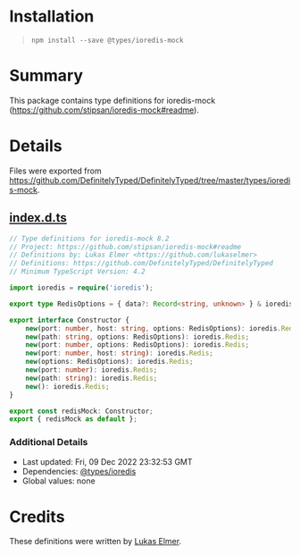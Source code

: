 # Installation
> `npm install --save @types/ioredis-mock`

# Summary
This package contains type definitions for ioredis-mock (https://github.com/stipsan/ioredis-mock#readme).

# Details
Files were exported from https://github.com/DefinitelyTyped/DefinitelyTyped/tree/master/types/ioredis-mock.
## [index.d.ts](https://github.com/DefinitelyTyped/DefinitelyTyped/tree/master/types/ioredis-mock/index.d.ts)
````ts
// Type definitions for ioredis-mock 8.2
// Project: https://github.com/stipsan/ioredis-mock#readme
// Definitions by: Lukas Elmer <https://github.com/lukaselmer>
// Definitions: https://github.com/DefinitelyTyped/DefinitelyTyped
// Minimum TypeScript Version: 4.2

import ioredis = require('ioredis');

export type RedisOptions = { data?: Record<string, unknown> } & ioredis.RedisOptions;

export interface Constructor {
    new(port: number, host: string, options: RedisOptions): ioredis.Redis;
    new(path: string, options: RedisOptions): ioredis.Redis;
    new(port: number, options: RedisOptions): ioredis.Redis;
    new(port: number, host: string): ioredis.Redis;
    new(options: RedisOptions): ioredis.Redis;
    new(port: number): ioredis.Redis;
    new(path: string): ioredis.Redis;
    new(): ioredis.Redis;
}

export const redisMock: Constructor;
export { redisMock as default };

````

### Additional Details
 * Last updated: Fri, 09 Dec 2022 23:32:53 GMT
 * Dependencies: [@types/ioredis](https://npmjs.com/package/@types/ioredis)
 * Global values: none

# Credits
These definitions were written by [Lukas Elmer](https://github.com/lukaselmer).
